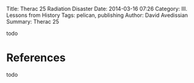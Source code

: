Title: Therac 25 Radiation Disaster
Date: 2014-03-16 07:26
Category: III. Lessons from History
Tags: pelican, publishing
Author: David Avedissian
Summary: Therac 25

todo

References
========================================

todo
